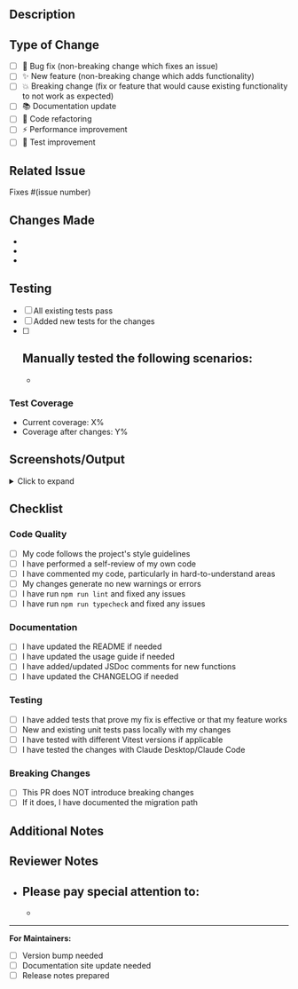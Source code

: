 ## Description

<!-- Provide a brief description of the changes in this PR -->

## Type of Change

<!-- Mark the relevant option with an "x" -->

- [ ] 🐛 Bug fix (non-breaking change which fixes an issue)
- [ ] ✨ New feature (non-breaking change which adds functionality)
- [ ] 💥 Breaking change (fix or feature that would cause existing functionality to not work as expected)
- [ ] 📚 Documentation update
- [ ] 🧹 Code refactoring
- [ ] ⚡ Performance improvement
- [ ] 🧪 Test improvement

## Related Issue

<!-- Link to the issue this PR addresses, if applicable -->

Fixes #(issue number)

## Changes Made

<!-- List the specific changes made in this PR -->

- 
- 
- 

## Testing

<!-- Describe the tests you ran to verify your changes -->

- [ ] All existing tests pass
- [ ] Added new tests for the changes
- [ ] Manually tested the following scenarios:
  - 
  - 

### Test Coverage

<!-- If applicable, include coverage information -->

- Current coverage: X%
- Coverage after changes: Y%

## Screenshots/Output

<!-- If applicable, add screenshots or example output to help explain your changes -->

<details>
<summary>Click to expand</summary>

```
// Add code examples or terminal output here
```

</details>

## Checklist

<!-- Mark completed items with an "x" -->

### Code Quality
- [ ] My code follows the project's style guidelines
- [ ] I have performed a self-review of my own code
- [ ] I have commented my code, particularly in hard-to-understand areas
- [ ] My changes generate no new warnings or errors
- [ ] I have run `npm run lint` and fixed any issues
- [ ] I have run `npm run typecheck` and fixed any issues

### Documentation
- [ ] I have updated the README if needed
- [ ] I have updated the usage guide if needed
- [ ] I have added/updated JSDoc comments for new functions
- [ ] I have updated the CHANGELOG if needed

### Testing
- [ ] I have added tests that prove my fix is effective or that my feature works
- [ ] New and existing unit tests pass locally with my changes
- [ ] I have tested with different Vitest versions if applicable
- [ ] I have tested the changes with Claude Desktop/Claude Code

### Breaking Changes
- [ ] This PR does NOT introduce breaking changes
- [ ] If it does, I have documented the migration path

## Additional Notes

<!-- Add any additional notes, concerns, or discussion points -->

## Reviewer Notes

<!-- Instructions or focus areas for reviewers -->

- Please pay special attention to:
  - 
  - 

---

**For Maintainers:**
- [ ] Version bump needed
- [ ] Documentation site update needed
- [ ] Release notes prepared